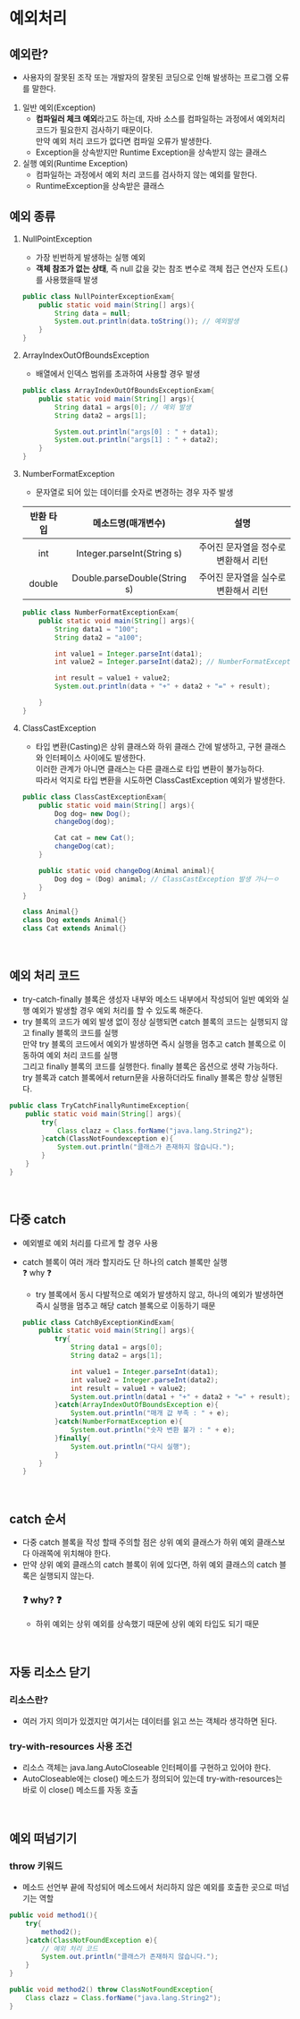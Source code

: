 # 예외처리
## 예외란? ##
- 사용자의 잘못된 조작 또는 개발자의 잘못된 코딩으로 인해 발생하는 프로그램 오류를 말한다. 
1. 일반 예외(Exception)
    - <b>컴파일러 체크 예외</b>라고도 하는데, 자바 소스를 컴파일하는 과정에서 예외처리 코드가 필요한지 검사하기 때문이다.   
    만약 예외 처리 코드가 없다면 컴파일 오류가 발생한다.
    - Exception을 상속받지만 Runtime Exception을 상속받지 않는 클래스
2. 실행 예외(Runtime Exception)
    - 컴파일하는 과정에서 예외 처리 코드를 검사하지 않는 예외를 말한다.
    - RuntimeException을 상속받은 클래스

## 예외 종류 ##
1. NullPointException
    - 가장 빈번하게 발생하는 실행 예외
    - <b>객체 참조가 없는 상태</b>, 즉 null 값을 갖는 참조 변수로 객체 접근 연산자 도트(.)를 사용했을때 발생
    ```java
    public class NullPointerExceptionExam{
        public static void main(String[] args){
            String data = null;
            System.out.println(data.toString()); // 예외발생
        }
    }
    ```

2. ArrayIndexOutOfBoundsException
    - 배열에서 인덱스 범위를 초과하여 사용할 경우 발생 
    ```java
    public class ArrayIndexOutOfBoundsExceptionExam{
        public static void main(String[] args){
            String data1 = args[0]; // 예외 발생
            String data2 = args[1];

            System.out.println("args[0] : " + data1);
            System.out.println("args[1] : " + data2);
        }
    }
    ```

3. NumberFormatException
    - 문자열로 되어 있는 데이터를 숫자로 변경하는 경우 자주 발생

    | 반환 타입 | 메소드명(매개변수) | 설명 |
    |:--------:| :---------------:| :----------:|
    |int | Integer.parseInt(String s) | 주어진 문자열을 정수로 변환해서 리턴 |
    |double | Double.parseDouble(String s) | 주어진 문자열을 실수로 변환해서 리턴 | 

    ```java
    public class NumberFormatExceptionExam{
        public static void main(String[] args){
            String data1 = "100";
            String data2 = "a100";

            int value1 = Integer.parseInt(data1);
            int value2 = Integer.parseInt(data2); // NumberFormatException 발생 

            int result = value1 + value2;
            System.out.println(data + "+" + data2 + "=" + result);

        }
    }
    ```

4. ClassCastException
    - 타입 변환(Casting)은 상위 클래스와 하위 클래스 간에 발생하고, 구현 클래스와 인터페이스 사이에도 발생한다.  
    이러한 관계가 아니면 클래스는 다른 클래스로 타입 변환이 불가능하다.  
    따라서 억지로 타입 변환을 시도하면 ClassCastException 예외가 발생한다.
    ```java
    public class ClassCastExceptionExam{
        public static void main(String[] args){
            Dog dog= new Dog();
            changeDog(dog);

            Cat cat = new Cat();
            changeDog(cat);
        }

        public static void changeDog(Animal animal){
            Dog dog = (Dog) animal; // ClassCastException 발생 가나ㅡㅇ
        }
    }

    class Animal{}
    class Dog extends Animal{}
    class Cat extends Animal{}
    ```
<br/>

## 예외 처리 코드 ##
- try-catch-finally 블록은 생성자 내부와 메소드 내부에서 작성되어 일반 예외와 실행 예외가 발생할 경우 예외 처리를 할 수 있도록 해준다.
- try 블록의 코드가 예외 발생 없이 정상 실행되면 catch 블록의 코드는 실행되지 않고 finally 블록의 코드를 실행  
만약 try 블록의 코드에서 예외가 발생하면 즉시 실행을 멈추고 catch 블록으로 이동하여 예외 처리 코드를 실행  
그리고 finally 블록의 코드를 실행한다. finally 블록은 옵션으로 생략 가능하다.  
try 블록과 catch 블록에서 return문을 사용하더라도 finally 블록은 항상 실행된다.
```java
public class TryCatchFinallyRuntimeException{
    public static void main(String[] args){
        try{
            Class clazz = Class.forName("java.lang.String2");
        }catch(ClassNotFoundexception e){
            System.out.println("클래스가 존재하지 않습니다.");
        }
    }
}
```
<br/>

## 다중 catch ##
- 예외별로 예외 처리를 다르게 할 경우 사용 
- catch 블록이 여러 개라 할지라도 단 하나의 catch 블록만 실행  
❓ why ❓   
    - try 블록에서 동시 다발적으로 예외가 발생하지 않고, 하나의 예외가 발생하면 즉시 실행을 멈추고 해당 catch 블록으로 이동하기 때문

    ```java
    public class CatchByExceptionKindExam{
        public static void main(String[] args){
            try{
                String data1 = args[0];
                String data2 = args[1];

                int value1 = Integer.parseInt(data1);
                int value2 = Integer.parseInt(data2);
                int result = value1 + value2;
                System.out.println(data1 + "+" + data2 + "=" + result);
            }catch(ArrayIndexOutOfBoundsException e){
                System.out.println("매개 값 부족 : " + e);
            }catch(NumberFormatException e){
                System.out.println("숫자 변환 불가 : " + e);
            }finally{
                System.out.println("다시 실행");
            }
        }
    }
    ```
<br/>

## catch 순서
- 다중 catch 블록을 작성 할때 주의할 점은 상위 예외 클래스가 하위 예외 클래스보다 아래쪽에 위치해야 한다.
- 만약 상위 예외 클래스의 catch 블록이 위에 있다면, 하위 예외 클래스의 catch 블록은 실행되지 않는다.  
    ### ❓ why? ❓ ###
    - 하위 예외는 상위 예외를 상속했기 때문에 상위 예외 타입도 되기 때문

<br/>

## 자동 리소스 닫기
### 리소스란?
- 여러 가지 의미가 있겠지만 여기서는 데이터를 읽고 쓰는 객체라 생각하면 된다. 

### try-with-resources 사용 조건 ###
- 리소스 객체는 java.lang.AutoCloseable 인터페이를 구현하고 있어야 한다.
- AutoCloseable에는 close() 메소드가 정의되어 있는데 try-with-resources는 바로 이 close() 메소드를 자동 호출 

<br/>

## 예외 떠넘기기 ##
### throw 키워드
- 메소드 선언부 끝에 작성되어 메소드에서 처리하지 않은 예외를 호출한 곳으로 떠넘기는 역할
```java
public void method1(){
    try{
        method2();
    }catch(ClassNotFoundException e){
        // 예외 처리 코드
        System.out.println("클래스가 존재하지 않습니다.");
    }
}

public void method2() throw ClassNotFoundException{
    Class clazz = Class.forName("java.lang.String2");
}
```
